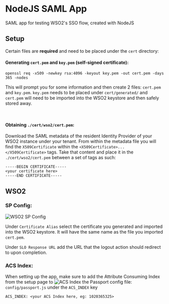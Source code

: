 # NodeJS SAML App
SAML app for testing WSO2's SSO flow, created with NodeJS

## Setup
Certain files are <b>required</b> and need to be placed under the ```cert``` directory:
<br />

#### Generating ```cert.pem``` and ```key.pem``` (self-signed certificate):
```
openssl req -x509 -newkey rsa:4096 -keyout key.pem -out cert.pem -days 365 -nodes
``` 
This will prompt you for some information and then create 2 files: ```cert.pem``` and ```key.pem```. 
```key.pem``` needs to be placed under ```cert/generated/``` and ```cert.pem``` will need to be
 imported into the WSO2 keystore and then safely stored away.
 
<br />

#### Obtaining ```./cert/wso2/cert.pem```:
Download the SAML metadata of the resident Identity Provider of your WSO2 instance under your tenant.
 From within the metadata file you will find the ```X509Certificate``` within the 
 ```<X509Certificate>...</X509Certificate>``` tags. Take that content and place it in the 
 ```./cert/wso2/cert.pem``` between a set of tags as such:
 ```
 -----BEGIN CERTIFICATE-----
 <your certificate here>
 -----END CERTIFICATE-----
 ```

## WSO2

### SP Config:
![WSO2 SP Config](images/wso2_sp_config.png "wso2_sp_config")

Under ```Certificate Alias``` select the certificate you generated and imported into the WSO2
 keystore. It will have the same name as the file you imported ```cert.pem```.
 
Under ```SLO Response URL``` add the URL that the logout action should redirect to upon completion.

### ACS Index:
When setting up the app, make sure to add the Attribute Consuming Index from the setup page to
![ACS Index](images/acs_index.png "acs_index")
the Passport config file: ```config/passport.js``` under the ```ACS_INDEX``` key
```
ACS_INDEX: <your ACS Index here, eg: 1020365325>
```